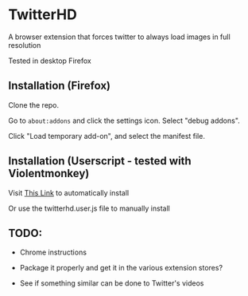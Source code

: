 # TwitterHD
A browser extension that forces twitter to always load images in full resolution

Tested in desktop Firefox

## Installation (Firefox)

Clone the repo.

Go to `about:addons` and click the settings icon. Select "debug addons".

Click "Load temporary add-on", and select the manifest file.

## Installation (Userscript - tested with Violentmonkey)

Visit [This Link](https://raw.githubusercontent.com/DavidBuchanan314/TwitterHD/main/twitterhd.js) to automatically install

Or use the twitterhd.user.js file to manually install

## TODO:

- Chrome instructions

- Package it properly and get it in the various extension stores?

- See if something similar can be done to Twitter's videos
